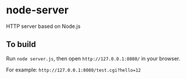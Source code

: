# node-server
HTTP server based on Node.js

## To build

Run `node server.js`,
then open `http://127.0.0.1:8080/` in your browser.

For example:
`http://127.0.0.1:8080/test.cgi?hello=12`
